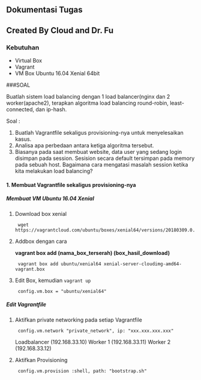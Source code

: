 ## Dokumentasi Tugas

## Created By Cloud and Dr. Fu

### Kebutuhan
- Virtual Box
- Vagrant
- VM Box Ubuntu 16.04 Xenial 64bit 

###SOAL

Buatlah sistem load balancing dengan 1 load balancer(nginx dan 2 worker(apache2), terapkan algoritma load balancing round-robin, least-connected, dan ip-hash.

Soal :

1. Buatlah Vagrantfile sekaligus provisioning-nya untuk menyelesaikan kasus.
2. Analisa apa perbedaan antara ketiga algoritma tersebut.
3. Biasanya pada saat membuat website, data user yang sedang login disimpan pada session. Sesision secara default tersimpan pada memory pada sebuah host. Bagaimana cara mengatasi masalah session ketika kita melakukan load balancing?


#### 1. Membuat Vagrantfile sekaligus provisioning-nya 

##### Membuat VM Ubuntu 16.04 Xenial
1. Download box xenial

	 	wget https://vagrantcloud.com/ubuntu/boxes/xenial64/versions/20180309.0.0/providers/virtualbox.box

2. Addbox dengan cara

	**vagrant box add (nama_box_terserah) (box_hasil_download)**

		vagrant box add ubuntu/xenial64 xenial-server-cloudimg-amd64-vagrant.box

3. Edit Box, kemudian `vagrant up`

		config.vm.box = "ubuntu/xenial64"

##### Edit Vagrantfile
1. Aktifkan private networking pada setiap Vagrantfile

		config.vm.network "private_network", ip: "xxx.xxx.xxx.xxx"

	Loadbalancer 	(192.168.33.10)
	Worker 1		(192.168.33.11)
	Worker 2		(192.168.33.12)

2. Aktifkan Provisioning

		config.vm.provision :shell, path: "bootstrap.sh" 


